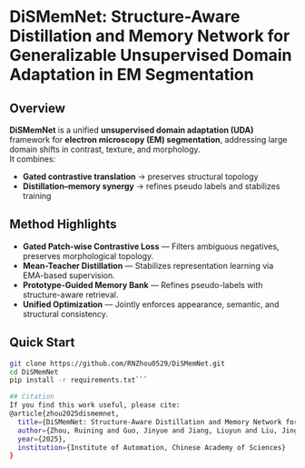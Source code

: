 # DiSMemNet: Structure-Aware Distillation and Memory Network for Generalizable Unsupervised Domain Adaptation in EM Segmentation

## Overview
**DiSMemNet** is a unified **unsupervised domain adaptation (UDA)** framework for **electron microscopy (EM) segmentation**, addressing large domain shifts in contrast, texture, and morphology.  
It combines:
- **Gated contrastive translation** → preserves structural topology  
- **Distillation–memory synergy** → refines pseudo labels and stabilizes training

## Method Highlights
- **Gated Patch-wise Contrastive Loss** — Filters ambiguous negatives, preserves morphological topology.  
- **Mean-Teacher Distillation** — Stabilizes representation learning via EMA-based supervision.  
- **Prototype-Guided Memory Bank** — Refines pseudo-labels with structure-aware retrieval.  
- **Unified Optimization** — Jointly enforces appearance, semantic, and structural consistency.  

## Quick Start
```bash
git clone https://github.com/RNZhou0529/DiSMemNet.git
cd DiSMemNet
pip install -r requirements.txt```

## Citation
If you find this work useful, please cite:
@article{zhou2025dismemnet,
  title={DiSMemNet: Structure-Aware Distillation and Memory Network for Generalizable Unsupervised Domain Adaptation in EM Segmentation},
  author={Zhou, Ruining and Guo, Jinyue and Jiang, Liuyun and Liu, Jing and Han, Hua},
  year={2025},
  institution={Institute of Automation, Chinese Academy of Sciences}
}





